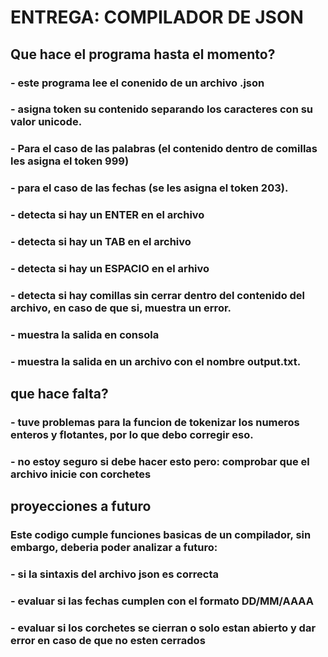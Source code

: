 # ENTREGA: COMPILADOR DE JSON
##
##

## Que hace el programa hasta el momento?
### - este programa lee el conenido de un archivo .json
### - asigna token su contenido separando los caracteres con su valor unicode.
### - Para el caso de las palabras (el contenido dentro de comillas les asigna el token 999)
### - para el caso de las fechas (se les asigna el token 203).
### - detecta si hay un ENTER en el archivo
### - detecta si hay un TAB en el archivo
### - detecta si hay un ESPACIO en el arhivo
### - detecta si hay comillas sin cerrar dentro del contenido del archivo, en caso de que si, muestra un error.
### - muestra la salida en consola
### - muestra la salida en un archivo con el nombre output.txt.
##

## que hace falta?
### - tuve problemas para la funcion de tokenizar los numeros enteros y flotantes, por lo que debo corregir eso.
### - no estoy seguro si debe hacer esto pero: comprobar que el archivo inicie con corchetes
##

## proyecciones a futuro
### Este codigo cumple funciones basicas de un compilador, sin embargo, deberia poder analizar a futuro:
### - si la sintaxis del archivo json es correcta
### - evaluar si las fechas cumplen con el formato DD/MM/AAAA
### - evaluar si los corchetes se cierran o solo estan abierto y dar error en caso de que no esten cerrados
##


